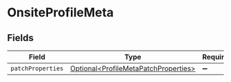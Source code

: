 # OnsiteProfileMeta


## Fields

| Field                                                                                          | Type                                                                                           | Required                                                                                       | Description                                                                                    |
| ---------------------------------------------------------------------------------------------- | ---------------------------------------------------------------------------------------------- | ---------------------------------------------------------------------------------------------- | ---------------------------------------------------------------------------------------------- |
| `patchProperties`                                                                              | [Optional\<ProfileMetaPatchProperties>](../../models/components/ProfileMetaPatchProperties.md) | :heavy_minus_sign:                                                                             | N/A                                                                                            |